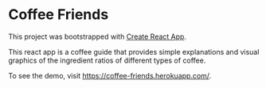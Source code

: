 # Coffee Friends

This project was bootstrapped with [Create React App](https://github.com/facebookincubator/create-react-app).

This react app is a coffee guide that provides simple explanations and visual graphics of the ingredient ratios of different types of coffee.

To see the demo, visit https://coffee-friends.herokuapp.com/.

